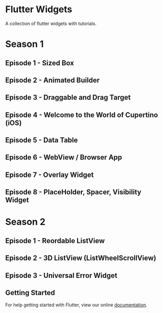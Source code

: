 # Flutter Widgets

A collection of flutter widgets with tutorials.

# Season 1

## Episode 1 - Sized Box

## Episode 2 - Animated Builder

## Episode 3 - Draggable and Drag Target

## Episode 4 - Welcome to the World of Cupertino (iOS)

## Episode 5 - Data Table

## Episode 6 - WebView / Browser App

## Episode 7 - Overlay Widget

## Episode 8 - PlaceHolder, Spacer, Visibility Widget

# Season 2

## Episode 1 - Reordable ListView

## Episode 2 - 3D ListView (ListWheelScrollView)

## Episode 3 - Universal Error Widget

## Getting Started

For help getting started with Flutter, view our online
[documentation](https://flutter.io/).
